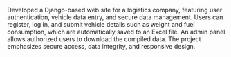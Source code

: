 Developed a Django-based web site for a logistics company, featuring user authentication, vehicle data entry, and secure data management. Users can register, log in, and submit vehicle details such as weight and fuel consumption, which are automatically saved to an Excel file. An admin panel allows authorized users to download the compiled data. The project emphasizes secure access, data integrity, and responsive design.
